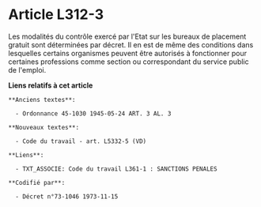 # Article L312-3

Les modalités du contrôle exercé par l'Etat sur les bureaux de placement gratuit sont déterminées par décret. Il en est de
même des conditions dans lesquelles certains organismes peuvent être autorisés à fonctionner pour certaines professions comme
section ou correspondant du service public de l'emploi.

**Liens relatifs à cet article**

	**Anciens textes**:

	  - Ordonnance 45-1030 1945-05-24 ART. 3 AL. 3

	**Nouveaux textes**:

	  - Code du travail - art. L5332-5 (VD)

	**Liens**:

	  - TXT_ASSOCIE: Code du travail L361-1 : SANCTIONS PENALES

	**Codifié par**:

	  - Décret n°73-1046 1973-11-15
